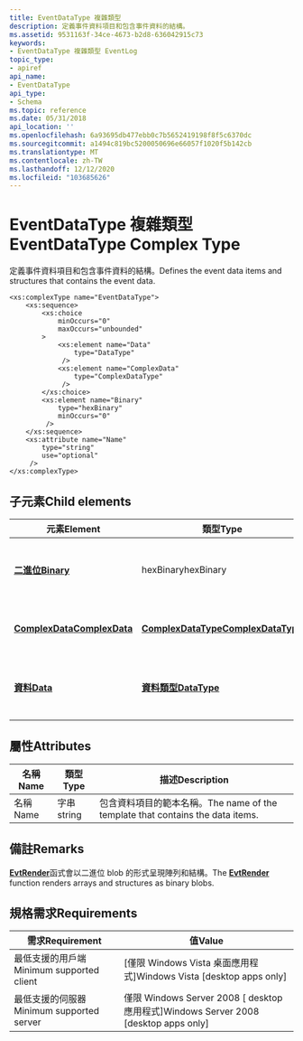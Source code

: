 ```yaml
---
title: EventDataType 複雜類型
description: 定義事件資料項目和包含事件資料的結構。
ms.assetid: 9531163f-34ce-4673-b2d8-636042915c73
keywords:
- EventDataType 複雜類型 EventLog
topic_type:
- apiref
api_name:
- EventDataType
api_type:
- Schema
ms.topic: reference
ms.date: 05/31/2018
api_location: ''
ms.openlocfilehash: 6a93695db477ebb0c7b5652419198f8f5c6370dc
ms.sourcegitcommit: a1494c819bc5200050696e66057f1020f5b142cb
ms.translationtype: MT
ms.contentlocale: zh-TW
ms.lasthandoff: 12/12/2020
ms.locfileid: "103685626"
---
```

# <a name="eventdatatype-complex-type"></a><span data-ttu-id="66502-104">EventDataType 複雜類型</span><span class="sxs-lookup"><span data-stu-id="66502-104">EventDataType Complex Type</span></span>

<span data-ttu-id="66502-105">定義事件資料項目和包含事件資料的結構。</span><span class="sxs-lookup"><span data-stu-id="66502-105">Defines the event data items and structures that contains the event data.</span></span>

``` syntax
<xs:complexType name="EventDataType">
    <xs:sequence>
        <xs:choice
            minOccurs="0"
            maxOccurs="unbounded"
        >
            <xs:element name="Data"
                type="DataType"
             />
            <xs:element name="ComplexData"
                type="ComplexDataType"
             />
        </xs:choice>
        <xs:element name="Binary"
            type="hexBinary"
            minOccurs="0"
         />
    </xs:sequence>
    <xs:attribute name="Name"
        type="string"
        use="optional"
     />
</xs:complexType>
```

## <a name="child-elements"></a><span data-ttu-id="66502-106">子元素</span><span class="sxs-lookup"><span data-stu-id="66502-106">Child elements</span></span>



| <span data-ttu-id="66502-107">元素</span><span class="sxs-lookup"><span data-stu-id="66502-107">Element</span></span>                                                              | <span data-ttu-id="66502-108">類型</span><span class="sxs-lookup"><span data-stu-id="66502-108">Type</span></span>                                                               | <span data-ttu-id="66502-109">Description</span><span class="sxs-lookup"><span data-stu-id="66502-109">Description</span></span>                                                                                          |
|----------------------------------------------------------------------|--------------------------------------------------------------------|------------------------------------------------------------------------------------------------------|
| [<span data-ttu-id="66502-110">**二進位**</span><span class="sxs-lookup"><span data-stu-id="66502-110">**Binary**</span></span>](eventschema-binary-eventdatatype-element.md)           | <span data-ttu-id="66502-111">hexBinary</span><span class="sxs-lookup"><span data-stu-id="66502-111">hexBinary</span></span>                                                          | <span data-ttu-id="66502-112">使用 [事件記錄](/windows/desktop/EventLog/event-logging)撰寫之事件的二進位資料 blob。</span><span class="sxs-lookup"><span data-stu-id="66502-112">A binary data blob for events that are written using [Event Logging](/windows/desktop/EventLog/event-logging).</span></span><br/> |
| [<span data-ttu-id="66502-113">**ComplexData**</span><span class="sxs-lookup"><span data-stu-id="66502-113">**ComplexData**</span></span>](eventschema-complexdata-eventdatatype-element.md) | [<span data-ttu-id="66502-114">**ComplexDataType**</span><span class="sxs-lookup"><span data-stu-id="66502-114">**ComplexDataType**</span></span>](eventschema-complexdatatype-complextype.md) | <span data-ttu-id="66502-115">在事件的範本中定義的結構。</span><span class="sxs-lookup"><span data-stu-id="66502-115">A structure that is defined in the template for the event.</span></span><br/>                                |
| [<span data-ttu-id="66502-116">**資料**</span><span class="sxs-lookup"><span data-stu-id="66502-116">**Data**</span></span>](eventschema-data-eventdatatype-element.md)               | [<span data-ttu-id="66502-117">**資料類型**</span><span class="sxs-lookup"><span data-stu-id="66502-117">**DataType**</span></span>](eventschema-datafieldtype-complextype.md)          | <span data-ttu-id="66502-118">在事件的範本中定義的最上層資料項目。</span><span class="sxs-lookup"><span data-stu-id="66502-118">A top-level data item that is defined in the template for the event.</span></span><br/>                      |



## <a name="attributes"></a><span data-ttu-id="66502-119">屬性</span><span class="sxs-lookup"><span data-stu-id="66502-119">Attributes</span></span>



| <span data-ttu-id="66502-120">名稱</span><span class="sxs-lookup"><span data-stu-id="66502-120">Name</span></span> | <span data-ttu-id="66502-121">類型</span><span class="sxs-lookup"><span data-stu-id="66502-121">Type</span></span>   | <span data-ttu-id="66502-122">描述</span><span class="sxs-lookup"><span data-stu-id="66502-122">Description</span></span>                                                       |
|------|--------|-------------------------------------------------------------------|
| <span data-ttu-id="66502-123">名稱</span><span class="sxs-lookup"><span data-stu-id="66502-123">Name</span></span> | <span data-ttu-id="66502-124">字串</span><span class="sxs-lookup"><span data-stu-id="66502-124">string</span></span> | <span data-ttu-id="66502-125">包含資料項目的範本名稱。</span><span class="sxs-lookup"><span data-stu-id="66502-125">The name of the template that contains the data items.</span></span><br/> |



## <a name="remarks"></a><span data-ttu-id="66502-126">備註</span><span class="sxs-lookup"><span data-stu-id="66502-126">Remarks</span></span>

<span data-ttu-id="66502-127">[**EvtRender**](/windows/desktop/api/WinEvt/nf-winevt-evtrender)函式會以二進位 blob 的形式呈現陣列和結構。</span><span class="sxs-lookup"><span data-stu-id="66502-127">The [**EvtRender**](/windows/desktop/api/WinEvt/nf-winevt-evtrender) function renders arrays and structures as binary blobs.</span></span>

## <a name="requirements"></a><span data-ttu-id="66502-128">規格需求</span><span class="sxs-lookup"><span data-stu-id="66502-128">Requirements</span></span>



| <span data-ttu-id="66502-129">需求</span><span class="sxs-lookup"><span data-stu-id="66502-129">Requirement</span></span> | <span data-ttu-id="66502-130">值</span><span class="sxs-lookup"><span data-stu-id="66502-130">Value</span></span> |
|-------------------------------------|------------------------------------------------------|
| <span data-ttu-id="66502-131">最低支援的用戶端</span><span class="sxs-lookup"><span data-stu-id="66502-131">Minimum supported client</span></span><br/> | <span data-ttu-id="66502-132">\[僅限 Windows Vista 桌面應用程式\]</span><span class="sxs-lookup"><span data-stu-id="66502-132">Windows Vista \[desktop apps only\]</span></span><br/>       |
| <span data-ttu-id="66502-133">最低支援的伺服器</span><span class="sxs-lookup"><span data-stu-id="66502-133">Minimum supported server</span></span><br/> | <span data-ttu-id="66502-134">僅限 Windows Server 2008 \[ desktop 應用程式\]</span><span class="sxs-lookup"><span data-stu-id="66502-134">Windows Server 2008 \[desktop apps only\]</span></span><br/> |



 

